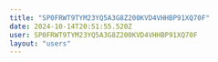 ```yaml
---
title: "SP0FRWT9TYM23YQ5A3G8Z200KVD4VHHBP91XQ70F"
date: 2024-10-14T20:51:55.520Z
user: SP0FRWT9TYM23YQ5A3G8Z200KVD4VHHBP91XQ70F
layout: "users"
---
```

    